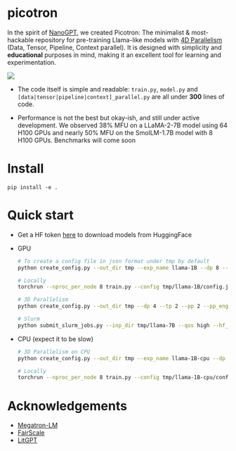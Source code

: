 # picotron
In the spirit of [NanoGPT](https://github.com/karpathy/nanoGPT), we created Picotron: The minimalist & most-hackable repository for pre-training Llama-like models with [4D Parallelism](https://arxiv.org/abs/2407.21783) (Data, Tensor, Pipeline, Context parallel). It is designed with simplicity and **educational** purposes in mind, making it an excellent tool for learning and experimentation.

![](assets/banière.png)
- The code itself is simple and readable: `train.py`, `model.py` and `[data|tensor|pipeline|context]_parallel.py` are all under **300** lines of code.

- Performance is not the best but okay-ish, and still under active development. We observed 38% MFU on a LLaMA-2-7B model using 64 H100 GPUs and nearly 50% MFU on the SmolLM-1.7B model with 8 H100 GPUs. Benchmarks will come soon

# Install

```
pip install -e .
```

# Quick start
- Get a HF token [here](https://huggingface.co/settings/tokens) to download models from HuggingFace

- GPU
    ```sh
    # To create a config file in json format under tmp by default
    python create_config.py --out_dir tmp --exp_name llama-1B --dp 8 --model_name HuggingFaceTB/SmolLM-1.7B --num_hidden_layers 15  --grad_acc_steps 32 --mbs 4 --seq_len 1024 --hf_token <HF_TOKEN>

    # Locally
    torchrun --nproc_per_node 8 train.py --config tmp/llama-1B/config.json 

    # 3D Parallelism
    python create_config.py --out_dir tmp --dp 4 --tp 2 --pp 2 --pp_engine 1f1b --exp_name llama-7B --model_name meta-llama/Llama-2-7b-hf  --grad_acc_steps 32 --mbs 4 --seq_len 1024 --hf_token <HF_TOKEN>

    # Slurm
    python submit_slurm_jobs.py --inp_dir tmp/llama-7B --qos high --hf_token <HF_TOKEN>
    ```

-  CPU (expect it to be slow)
    ```sh
    # 3D Parallelism on CPU
    python create_config.py --out_dir tmp --exp_name llama-1B-cpu --dp 2 --tp 2 --pp 2 --pp_engine 1f1b --model_name HuggingFaceTB/SmolLM-1.7B --num_hidden_layers 5  --grad_acc_steps 2 --mbs 4 --seq_len 128 --hf_token <HF_TOKEN> --use_cpu

    # Locally
    torchrun --nproc_per_node 8 train.py --config tmp/llama-1B-cpu/config.json
    ```

# Acknowledgements

- [Megatron-LM](https://github.com/NVIDIA/Megatron-LM)
- [FairScale](https://github.com/facebookresearch/fairscale)
- [LitGPT](https://github.com/Lightning-AI/lit-gpt)
